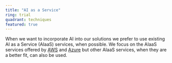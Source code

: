 ```yaml
---
title: "AI as a Service"
ring: trial
quadrant: techniques
featured: true
---
```



When we want to incorporate AI into our solutions we prefer to use existing AI as a Service (AIaaS)
services, when possible. We focus on the AIaaS services offered by <a href="aws.html">AWS</a> and 
<a href="azure.html">Azure</a> but other AIaaS services, when they are a better fit, can also be used.
